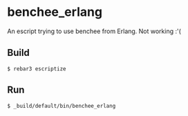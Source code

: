 benchee_erlang
=====

An escript trying to use benchee from Erlang. Not working :'(


Build
-----

    $ rebar3 escriptize

Run
---

    $ _build/default/bin/benchee_erlang
